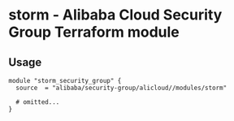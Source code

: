 # storm - Alibaba Cloud Security Group Terraform module

## Usage

```hcl
module "storm_security_group" {
  source  = "alibaba/security-group/alicloud//modules/storm"

  # omitted...
}
```

<!-- BEGINNING OF PRE-COMMIT-TERRAFORM DOCS HOOK -->
<!-- END OF PRE-COMMIT-TERRAFORM DOCS HOOK -->
